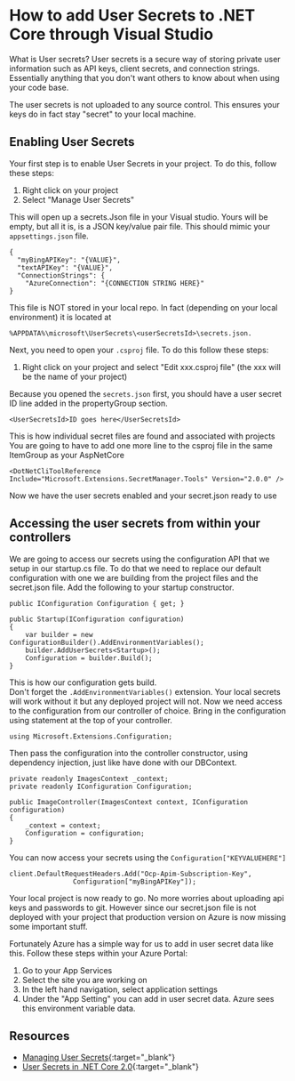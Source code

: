 # How to add User Secrets to .NET Core through Visual Studio

What is User secrets? User secrets is a secure way of storing private user information
such as API keys, client secrets, and connection strings. Essentially anything that you 
don't want others to know about when using your code base. 

The user secrets is not uploaded to any source control. This ensures your keys do in fact stay "secret" to your local machine. 

## Enabling User Secrets

Your first step is to enable User Secrets in your project. To do this, follow these steps:
1. Right click on your project
2. Select "Manage User Secrets"

This will open up a secrets.Json file in your Visual studio. Yours will be empty, but
all it is, is a JSON key/value pair file. This should mimic your `appsettings.json` file.

```
{
  "myBingAPIKey": "{VALUE}",
  "textAPIKey": "{VALUE}",
  "ConnectionStrings": {
    "AzureConnection": "{CONNECTION STRING HERE}"
}
```
This file is NOT stored in your local repo. In fact 
(depending on your local environment) it is located at  

`%APPDATA%\microsoft\UserSecrets\<userSecretsId>\secrets.json.`



Next, you need to open your `.csproj` file. To do this follow these steps:
1. Right click on your project and select "Edit xxx.csproj file" (the xxx will be the name of your project)


Because you opened the `secrets.json` first, you should have a 
user secret ID line added in the propertyGroup section.

```
<UserSecretsId>ID goes here</UserSecretsId>
```

This is how individual secret files are found and associated with projects
You are going to have to add one more line to the csproj file in the same ItemGroup 
as your AspNetCore

```
<DotNetCliToolReference Include="Microsoft.Extensions.SecretManager.Tools" Version="2.0.0" />
```

Now we have the user secrets enabled and your secret.json ready to use

## Accessing the user secrets from within your controllers

We are going to access our secrets using the configuration API that we setup in 
our startup.cs file. To do that we need to replace our default 
configuration with one we are building from the project files and the 
secret.json file. Add the following to your startup constructor.

```
public IConfiguration Configuration { get; }

public Startup(IConfiguration configuration)
{
    var builder = new ConfigurationBuilder().AddEnvironmentVariables();
    builder.AddUserSecrets<Startup>();
    Configuration = builder.Build();
}
```

This is how our configuration gets build.  
Don't forget the `.AddEnvironmentVariables()` extension. Your local secrets 
will work without it but any deployed project will not.
Now we need access to the configuration from our controller of choice.
Bring in the configuration using statement at the top of your controller.

```
using Microsoft.Extensions.Configuration;
```

Then pass the configuration into the controller constructor, using dependency injection,
just like have done with our DBContext.

```
private readonly ImagesContext _context;
private readonly IConfiguration Configuration;

public ImageController(ImagesContext context, IConfiguration configuration)
{
    _context = context;
    Configuration = configuration;
}
```
You can now access your secrets using the `Configuration["KEYVALUEHERE"]`

```
client.DefaultRequestHeaders.Add("Ocp-Apim-Subscription-Key", 
                Configuration["myBingAPIKey"]);
```

Your local project is now ready to go. No more worries about uploading api 
keys and passwords to git. However since our secret.json file is not deployed 
with your project that production version on Azure is now missing some important 
stuff.

Fortunately Azure has a simple way for us to add in user secret data like this. 
Follow these steps within your Azure Portal:
1. Go to your App Services
2. Select the site you are working on
2. In the left hand navigation, select application settings 
4. Under the "App Setting" you can add in user secret data. 
Azure sees this environment variable data.


## Resources
- [Managing User Secrets](https://blogs.msdn.microsoft.com/mihansen/2017/09/10/managing-secrets-in-net-core-2-0-apps/){:target="_blank"}
- [User Secrets in .NET Core 2.0](https://docs.microsoft.com/en-us/aspnet/core/security/app-secrets?view=aspnetcore-2.1&tabs=visual-studio){:target="_blank"}
